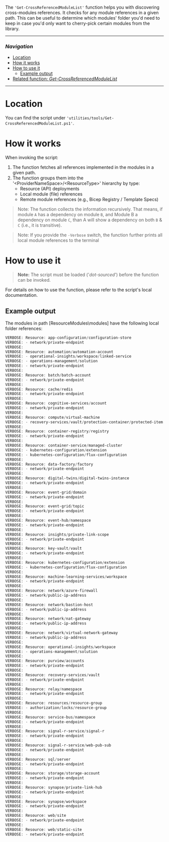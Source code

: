 The `'Get-CrossReferencedModuleList'` function helps you with discovering cross-modules references. It checks for any module references in a given path. This can be useful to determine which modules' folder you'd need to keep in case you'd only want to cherry-pick certain modules from the library.

---

### _Navigation_

- [Location](#location)
- [How it works](#how-it-works)
- [How to use it](#how-to-use-it)
  - [Example output](#example-output)
- [Related function: _Get-CrossReferencedModuleList_](#related-function-Get-CrossReferencedModuleList)

---
# Location

You can find the script under `'utilities/tools/Get-CrossReferencedModuleList.ps1'`.

# How it works

When invoking the script:

1. The function fetches all references implemented in the modules in a given path.
1. The function groups them into the '\<ProviderNameSpace\>/\<ResourceType\>' hierarchy by type:
     - Resource (API) deployments
     - Local module (file) references
     - Remote module references (e.g., Bicep Registry / Template Specs)

> Note: The function collects the information recursively. That means, if module `A` has a dependency on module `B`, and Module B a dependency on module `C`, than A will show a dependency on both `B` & `C` (i.e., it is transitive).


> Note: If you provide the `-Verbose` switch, the function further prints all local module references to the terminal

# How to use it

> **Note:** The script must be loaded ('*dot-sourced*') before the function can be invoked.

For details on how to use the function, please refer to the script's local documentation.

## Example output

The modules in path [ResourceModules\modules] have the following local folder references:

```PowerShell
VERBOSE: Resource: app-configuration/configuration-store
VERBOSE: - network/private-endpoint
VERBOSE:
VERBOSE: Resource: automation/automation-account
VERBOSE: - operational-insights/workspace/linked-service
VERBOSE: - operations-management/solution
VERBOSE: - network/private-endpoint
VERBOSE:
VERBOSE: Resource: batch/batch-account
VERBOSE: - network/private-endpoint
VERBOSE:
VERBOSE: Resource: cache/redis
VERBOSE: - network/private-endpoint
VERBOSE:
VERBOSE: Resource: cognitive-services/account
VERBOSE: - network/private-endpoint
VERBOSE:
VERBOSE: Resource: compute/virtual-machine
VERBOSE: - recovery-services/vault/protection-container/protected-item
VERBOSE:
VERBOSE: Resource: container-registry/registry
VERBOSE: - network/private-endpoint
VERBOSE:
VERBOSE: Resource: container-service/managed-cluster
VERBOSE: - kubernetes-configuration/extension
VERBOSE: - kubernetes-configuration/flux-configuration
VERBOSE:
VERBOSE: Resource: data-factory/factory
VERBOSE: - network/private-endpoint
VERBOSE:
VERBOSE: Resource: digital-twins/digital-twins-instance
VERBOSE: - network/private-endpoint
VERBOSE:
VERBOSE: Resource: event-grid/domain
VERBOSE: - network/private-endpoint
VERBOSE:
VERBOSE: Resource: event-grid/topic
VERBOSE: - network/private-endpoint
VERBOSE:
VERBOSE: Resource: event-hub/namespace
VERBOSE: - network/private-endpoint
VERBOSE:
VERBOSE: Resource: insights/private-link-scope
VERBOSE: - network/private-endpoint
VERBOSE:
VERBOSE: Resource: key-vault/vault
VERBOSE: - network/private-endpoint
VERBOSE:
VERBOSE: Resource: kubernetes-configuration/extension
VERBOSE: - kubernetes-configuration/flux-configuration
VERBOSE:
VERBOSE: Resource: machine-learning-services/workspace
VERBOSE: - network/private-endpoint
VERBOSE:
VERBOSE: Resource: network/azure-firewall
VERBOSE: - network/public-ip-address
VERBOSE:
VERBOSE: Resource: network/bastion-host
VERBOSE: - network/public-ip-address
VERBOSE:
VERBOSE: Resource: network/nat-gateway
VERBOSE: - network/public-ip-address
VERBOSE:
VERBOSE: Resource: network/virtual-network-gateway
VERBOSE: - network/public-ip-address
VERBOSE:
VERBOSE: Resource: operational-insights/workspace
VERBOSE: - operations-management/solution
VERBOSE:
VERBOSE: Resource: purview/accounts
VERBOSE: - network/private-endpoint
VERBOSE:
VERBOSE: Resource: recovery-services/vault
VERBOSE: - network/private-endpoint
VERBOSE:
VERBOSE: Resource: relay/namespace
VERBOSE: - network/private-endpoint
VERBOSE:
VERBOSE: Resource: resources/resource-group
VERBOSE: - authorization/locks/resource-group
VERBOSE:
VERBOSE: Resource: service-bus/namespace
VERBOSE: - network/private-endpoint
VERBOSE:
VERBOSE: Resource: signal-r-service/signal-r
VERBOSE: - network/private-endpoint
VERBOSE:
VERBOSE: Resource: signal-r-service/web-pub-sub
VERBOSE: - network/private-endpoint
VERBOSE:
VERBOSE: Resource: sql/server
VERBOSE: - network/private-endpoint
VERBOSE:
VERBOSE: Resource: storage/storage-account
VERBOSE: - network/private-endpoint
VERBOSE:
VERBOSE: Resource: synapse/private-link-hub
VERBOSE: - network/private-endpoint
VERBOSE:
VERBOSE: Resource: synapse/workspace
VERBOSE: - network/private-endpoint
VERBOSE:
VERBOSE: Resource: web/site
VERBOSE: - network/private-endpoint
VERBOSE:
VERBOSE: Resource: web/static-site
VERBOSE: - network/private-endpoint
```
